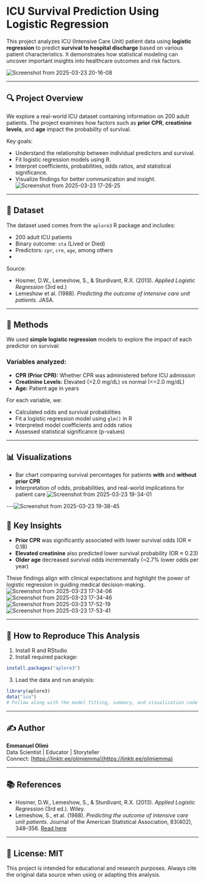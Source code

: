 # ICU Survival Prediction Using Logistic Regression

This project analyzes ICU (Intensive Care Unit) patient data using **logistic regression** to predict **survival to hospital discharge** based on various patient characteristics. It demonstrates how statistical modeling can uncover important insights into healthcare outcomes and risk factors.

![Screenshot from 2025-03-23 20-16-08](https://github.com/user-attachments/assets/aa40db8c-3e1d-42ef-b983-63b17450e799)

---

## 🔍 Project Overview

We explore a real-world ICU dataset containing information on 200 adult patients. The project examines how factors such as **prior CPR**, **creatinine levels**, and **age** impact the probability of survival.

Key goals:
- Understand the relationship between individual predictors and survival.
- Fit logistic regression models using R.
- Interpret coefficients, probabilities, odds ratios, and statistical significance.
- Visualize findings for better communication and insight.
![Screenshot from 2025-03-23 17-26-25](https://github.com/user-attachments/assets/f4e31f20-5a62-4e28-9d48-3b00801cf281)

---

## 📁 Dataset

The dataset used comes from the `aplore3` R package and includes:
- 200 adult ICU patients
- Binary outcome: `sta` (Lived or Died)
- Predictors: `cpr`, `cre`, `age`, among others
- 

Source:
- Hosmer, D.W., Lemeshow, S., & Sturdivant, R.X. (2013). *Applied Logistic Regression* (3rd ed.)
- Lemeshow et al. (1988). *Predicting the outcome of intensive care unit patients*. JASA.

---

## 🧮 Methods

We used **simple logistic regression** models to explore the impact of each predictor on survival:

### Variables analyzed:
- **CPR (Prior CPR):** Whether CPR was administered before ICU admission
- **Creatinine Levels:** Elevated (>2.0 mg/dL) vs normal (<=2.0 mg/dL)
- **Age:** Patient age in years

For each variable, we:
- Calculated odds and survival probabilities
- Fit a logistic regression model using `glm()` in R
- Interpreted model coefficients and odds ratios
- Assessed statistical significance (p-values)

---

## 📊 Visualizations

- Bar chart comparing survival percentages for patients **with** and **without prior CPR**
- Interpretation of odds, probabilities, and real-world implications for patient care
![Screenshot from 2025-03-23 19-34-01](https://github.com/user-attachments/assets/5233d685-8fa4-42f1-add0-c65f52af47a7)

---![Screenshot from 2025-03-23 19-38-45](https://github.com/user-attachments/assets/4183fa67-b17c-48e0-abb2-eb58b5dc9fbb)


## 🧠 Key Insights

- **Prior CPR** was significantly associated with lower survival odds (OR ≈ 0.18)
- **Elevated creatinine** also predicted lower survival probability (OR ≈ 0.23)
- **Older age** decreased survival odds incrementally (~2.7% lower odds per year)

These findings align with clinical expectations and highlight the power of logistic regression in guiding medical decision-making.
![Screenshot from 2025-03-23 17-34-06](https://github.com/user-attachments/assets/b1745020-c52e-49bc-8f8a-46e2f90f53ec)
![Screenshot from 2025-03-23 17-34-46](https://github.com/user-attachments/assets/e558c257-c8f1-429c-a3d2-d8d05f97eefa)
![Screenshot from 2025-03-23 17-52-19](https://github.com/user-attachments/assets/6fed93ee-ce6a-43fe-9bcb-f328b7237d75)
![Screenshot from 2025-03-23 17-53-41](https://github.com/user-attachments/assets/2b2a90e7-f2f8-41d1-a3e2-04e0c8214135)

---

## 📌 How to Reproduce This Analysis

1. Install R and RStudio
2. Install required package:
```R
install.packages("aplore3")
```
3. Load the data and run analysis:
```R
library(aplore3)
data("icu")
# Follow along with the model fitting, summary, and visualization code provided
```

---

## ✍️ Author

**Emmanuel Olimi**  
Data Scientist | Educator | Storyteller  
Connect: [https://linktr.ee/olimiemma](https://linktr.ee/olimiemma)

---

## 📚 References

- Hosmer, D.W., Lemeshow, S., & Sturdivant, R.X. (2013). *Applied Logistic Regression* (3rd ed.). Wiley.
- Lemeshow, S., et al. (1988). *Predicting the outcome of intensive care unit patients*. Journal of the American Statistical Association, 83(402), 348–356. [Read here](https://www.tandfonline.com/doi/abs/10.1080/01621459.1988.10478604)

---

## 📎 License: MIT

This project is intended for educational and research purposes. Always cite the original data source when using or adapting this analysis.

